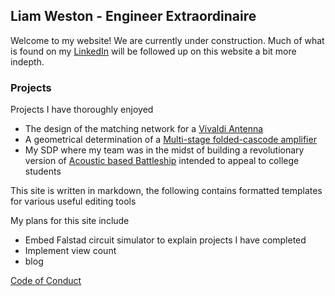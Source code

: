 ## Liam Weston - Engineer Extraordinaire

Welcome to my website! We are currently under construction. Much of what is found on my [LinkedIn](https://www.linkedin.com/in/liam-weston-ee/) will be followed up on this website a bit more indepth. 


### Projects
Projects I have thoroughly enjoyed

- The design of the matching network for a [Vivaldi Antenna](/Project/VivaldiAntenna.md)
- A geometrical determination of a [Multi-stage folded-cascode amplifier](/Project/FoldedCascode.md)
- My SDP where my team was in the midst of building a revolutionary version of [Acoustic based Battleship](http://www.ecs.umass.edu/ece/sdp/sdp20/team05/) intended to appeal to college students 

This site is written in markdown, the following contains formatted templates for various useful editing tools

My plans for this site include

- Embed Falstad circuit simulator to explain projects I have completed
- Implement view count
- blog 

[Code of Conduct](CODE_OF_CONDUCT.md)
